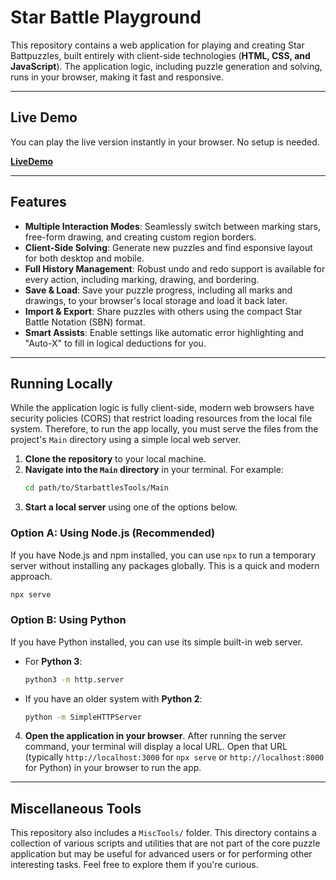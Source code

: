 # Star Battle Playground

This repository contains a web application for playing and creating Star Battpuzzles, built entirely with client-side technologies (**HTML, CSS, and JavaScript**). The application logic, including puzzle generation and solving, runs in your browser, making it fast and responsive.

-----

## Live Demo

You can play the live version instantly in your browser. No setup is needed.

[**LiveDemo**](https://starbattlelab.github.io/Main/)

-----

## Features

  * **Multiple Interaction Modes**: Seamlessly switch between marking stars, free-form drawing, and creating custom region borders.
  * **Client-Side Solving**: Generate new puzzles and find esponsive layout for both desktop and mobile.
  * **Full History Management**: Robust undo and redo support is available for every action, including marking, drawing, and bordering.
  * **Save & Load**: Save your puzzle progress, including all marks and drawings, to your browser's local storage and load it back later.
  * **Import & Export**: Share puzzles with others using the compact Star Battle Notation (SBN) format.
  * **Smart Assists**: Enable settings like automatic error highlighting and "Auto-X" to fill in logical deductions for you.

-----

## Running Locally

While the application logic is fully client-side, modern web browsers have security policies (CORS) that restrict loading resources from the local file system. Therefore, to run the app locally, you must serve the files from the project's `Main` directory using a simple local web server.

1.  **Clone the repository** to your local machine.
2.  **Navigate into the `Main` directory** in your terminal. For example:
    ```bash
    cd path/to/StarbattlesTools/Main
    ```
3.  **Start a local server** using one of the options below.

### Option A: Using Node.js (Recommended)

If you have Node.js and npm installed, you can use `npx` to run a temporary server without installing any packages globally. This is a quick and modern approach.

```bash
npx serve
```

### Option B: Using Python

If you have Python installed, you can use its simple built-in web server.

  * For **Python 3**:
    ```bash
    python3 -m http.server
    ```
  * If you have an older system with **Python 2**:
    ```bash
    python -m SimpleHTTPServer
    ```

<!-- end list -->

4.  **Open the application in your browser**. After running the server command, your terminal will display a local URL. Open that URL (typically `http://localhost:3000` for `npx serve` or `http://localhost:8000` for Python) in your browser to run the app.

-----

## Miscellaneous Tools

This repository also includes a `MiscTools/` folder. This directory contains a collection of various scripts and utilities that are not part of the core puzzle application but may be useful for advanced users or for performing other interesting tasks. Feel free to explore them if you're curious.
